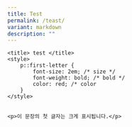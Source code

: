 ```yaml
---
title: Test
permalink: /teast/
variant: markdown
description: ""
---
```




    
    
    <title> test </title>
    <style>
        p::first-letter {
            font-size: 2em; /* size */
            font-weight: bold; /* bold */
            color: red; /* color
        }
    </style>


    <p>이 문장의 첫 글자는 크게 표시됩니다.</p>



